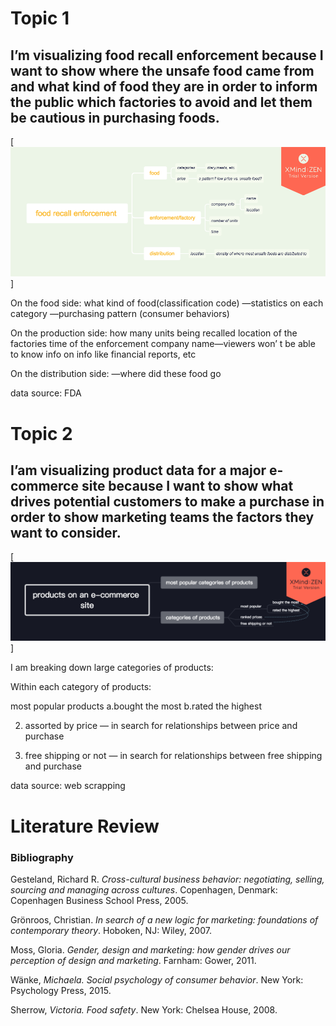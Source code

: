 # Topic 1
## I’m visualizing food recall enforcement because I want to show where the unsafe food came from and what kind of food they are in order to inform the public which factories to avoid and let them be cautious in purchasing foods.

[![enforcement.png](enforcement.png)]

On the food side:
what kind of food(classification code)
—statistics on each category
—purchasing pattern (consumer behaviors)

On the production side:
how many units being recalled
location of the factories
time of the enforcement 
company name—viewers won’ t be able to know info on info like financial reports, etc

On the distribution side:
—where did these food go


data source: FDA 


# Topic 2
## I’am visualizing product data for a major e-commerce site because I want to show what drives potential customers to make a purchase in order to show marketing teams the factors they want to consider.

[![e-commerce.png](e-commerce.png)]

I am breaking down large categories of products:

Within each category of products:

most popular products 
       a.bought the most
       b.rated the highest

2.  assorted by price 
      — in search for relationships between price and purchase 
 
3. free shipping or not
     — in search for relationships between free shipping and purchase


data source: web scrapping 




# Literature Review

### Bibliography
Gesteland, Richard R. *Cross-cultural business behavior: negotiating, selling, sourcing and 
managing across cultures*. Copenhagen, Denmark: Copenhagen Business School Press, 2005.

Grönroos, Christian. *In search of a new logic for marketing: foundations of contemporary theory*. Hoboken, NJ: Wiley, 2007. 

Moss, Gloria. *Gender, design and marketing: how gender drives our perception of design and marketing*. Farnham: Gower, 2011. 

Wänke, *Michaela. Social psychology of consumer behavior*. New York: Psychology Press, 2015. 

Sherrow, *Victoria. Food safety*. New York: Chelsea House, 2008. 
 
